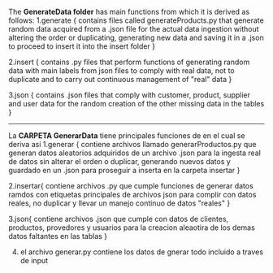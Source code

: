 The **GenerateData folder** has main functions from which it is derived as follows:
1.generate {
contains files called generateProducts.py that generate random data acquired from a .json file for the actual data ingestion without altering the order or duplicating, generating new data and saving it in a .json to proceed to insert it into the insert folder
}

2.insert {
contains .py files that perform functions of generating random data with main labels from json files to comply with real data, not to duplicate and to carry out continuous management of "real" data
}

3.json {
contains .json files that comply with customer, product, supplier and user data for the random creation of the other missing data in the tables
}

--------------------------------------------------------------------------------------------

La **CARPETA GenerarData** tiene principales funciones de en el cual se deriva asi
1.generar {
    contiene archivos llamado generarProductos.py que generan datos aleatorios adquiridos de un archivo .json para la ingesta real de datos sin alterar el orden o duplicar, generando nuevos datos y guardado en un .json para proseguir a inserta en la carpeta insertar
}

2.insertar{
    contiene archivos .py que cumple funciones de generar datos ramdos con etiquetas principales de archivos json para complir con datos reales, no duplicar y llevar un manejo continuo de datos "reales"
}

3.json{
    contiene archivos .json que cumple con datos de clientes, productos, provedores y usuarios para la creacion aleaotira de los demas datos faltantes en las tablas
}


4. el archivo generar.py contiene los datos de gnerar todo incluido a traves de input